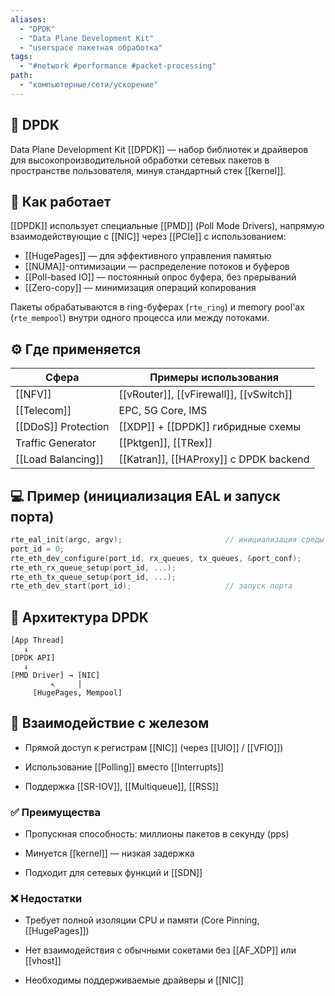 ```yaml
---
aliases:
  - "DPDK"
  - "Data Plane Development Kit"
  - "userspace пакетная обработка"
tags:
  - "#network #performance #packet-processing"
path:
  - "компьютерные/сети/ускорение"
---
```


## 📌 DPDK  
Data Plane Development Kit [[DPDK]] — набор библиотек и драйверов для высокопроизводительной обработки сетевых пакетов в пространстве пользователя, минуя стандартный стек [[kernel]].

## 🧠 Как работает  
[[DPDK]] использует специальные [[PMD]] (Poll Mode Drivers), напрямую взаимодействующие с [[NIC]] через [[PCIe]] с использованием:

- [[HugePages]] — для эффективного управления памятью  
- [[NUMA]]-оптимизации — распределение потоков и буферов  
- [[Poll-based IO]] — постоянный опрос буфера, без прерываний  
- [[Zero-copy]] — минимизация операций копирования

Пакеты обрабатываются в ring-буферах (`rte_ring`) и memory pool'ах (`rte_mempool`) внутри одного процесса или между потоками.

## ⚙️ Где применяется

| Сфера               | Примеры использования                   |
| ------------------- | --------------------------------------- |
| [[NFV]]             | [[vRouter]], [[vFirewall]], [[vSwitch]] |
| [[Telecom]]         | EPC, 5G Core, IMS                       |
| [[DDoS]] Protection | [[XDP]] + [[DPDK]] гибридные схемы      |
| Traffic Generator   | [[Pktgen]], [[TRex]]                    |
| [[Load Balancing]]  | [[Katran]], [[HAProxy]] с DPDK backend  |

## 💻 Пример (инициализация EAL и запуск порта)

```c
rte_eal_init(argc, argv);                       // инициализация среды
port_id = 0;
rte_eth_dev_configure(port_id, rx_queues, tx_queues, &port_conf);
rte_eth_rx_queue_setup(port_id, ...);
rte_eth_tx_queue_setup(port_id, ...);
rte_eth_dev_start(port_id);                     // запуск порта
````

## 📐 Архитектура DPDK

```
[App Thread]
   ↓
[DPDK API]
   ↓
[PMD Driver] → [NIC]
         ↖     |
     [HugePages, Mempool]
```

## 🧩 Взаимодействие с железом

- Прямой доступ к регистрам [[NIC]] (через [[UIO]] / [[VFIO]])
    
- Использование [[Polling]] вместо [[Interrupts]]
    
- Поддержка [[SR-IOV]], [[Multiqueue]], [[RSS]]
    

### ✅ Преимущества

- Пропускная способность: миллионы пакетов в секунду (pps)
    
- Минуется [[kernel]] — низкая задержка
    
- Подходит для сетевых функций и [[SDN]]
    

### ❌ Недостатки

- Требует полной изоляции CPU и памяти (Core Pinning, [[HugePages]])
    
- Нет взаимодействия с обычными сокетами без [[AF_XDP]] или [[vhost]]
    
- Необходимы поддерживаемые драйверы и [[NIC]]